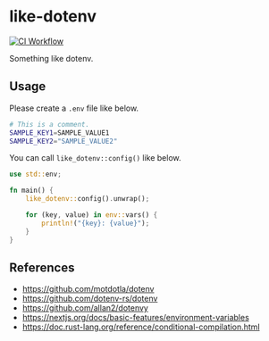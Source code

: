 # like-dotenv

[![CI Workflow](https://github.com/azujuuuuuun/like-dotenv/actions/workflows/ci.yml/badge.svg)](https://github.com/azujuuuuuun/like-dotenv/actions/workflows/ci.yml)

Something like dotenv.

## Usage

Please create a `.env` file like below.

```sh
# This is a comment.
SAMPLE_KEY1=SAMPLE_VALUE1
SAMPLE_KEY2="SAMPLE_VALUE2"
```

You can call `like_dotenv::config()` like below.

```rs
use std::env;

fn main() {
    like_dotenv::config().unwrap();

    for (key, value) in env::vars() {
        println!("{key}: {value}");
    }
}
```

## References

- https://github.com/motdotla/dotenv
- https://github.com/dotenv-rs/dotenv
- https://github.com/allan2/dotenvy
- https://nextjs.org/docs/basic-features/environment-variables
- https://doc.rust-lang.org/reference/conditional-compilation.html

